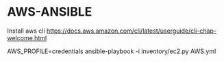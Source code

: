 AWS-ANSIBLE
====

Install aws cli
https://docs.aws.amazon.com/cli/latest/userguide/cli-chap-welcome.html


AWS_PROFILE=credentials ansible-playbook -i inventory/ec2.py AWS.yml


